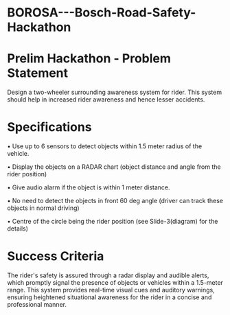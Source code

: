 # BOROSA---Bosch-Road-Safety-Hackathon 

# Prelim Hackathon - Problem Statement

Design a two-wheeler surrounding awareness system for rider. This system should help 
in increased rider awareness and hence lesser accidents.

# Specifications

• Use up to 6 sensors to detect objects within 1.5 meter radius of the vehicle.

• Display the objects on a RADAR chart (object distance and angle from the rider position)

• Give audio alarm if the object is within 1 meter distance.

• No need to detect the objects in front 60 deg angle (driver can track these objects in 
normal driving)

• Centre of the circle being the rider position (see Slide-3(diagram) for the details)

# Success Criteria

The rider's safety is assured through a radar display and audible alerts, which promptly signal the presence of objects or vehicles within a 1.5-meter range. This system provides real-time visual cues and auditory warnings, ensuring heightened situational awareness for the rider in a concise and professional manner.


